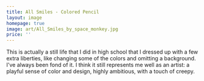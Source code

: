 ```yaml
---
title: All Smiles - Colored Pencil
layout: image
homepage: true
image: art/All_Smiles_by_space_monkey.jpg
price: ''
---
```


This is actually a still life that I did in high school that I dressed up with a few extra liberties, like changing some of the colors and omitting a background. I've always been fond of it. I think it still represents me well as an artist: a playful sense of color and design, highly ambitious, with a touch of creepy.
